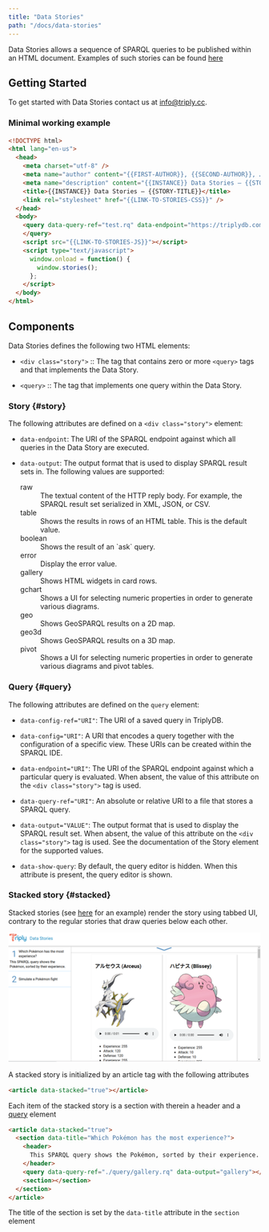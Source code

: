 ```yaml
---
title: "Data Stories"
path: "/docs/data-stories"
---
```


Data Stories allows a sequence of SPARQL queries to be published
within an HTML document.
Examples of such stories can be found [here](https://stories.triply.cc)

## Getting Started

To get started with Data Stories contact us at [info@triply.cc](info@triply.cc).

### Minimal working example

```html
<!DOCTYPE html>
<html lang="en-us">
  <head>
    <meta charset="utf-8" />
    <meta name="author" content="{{FIRST-AUTHOR}}, {{SECOND-AUTHOR}}, …" />
    <meta name="description" content="{{INSTANCE}} Data Stories ― {{STORY-TITLE}}" />
    <title>{{INSTANCE}} Data Stories ― {{STORY-TITLE}}</title>
    <link rel="stylesheet" href="{{LINK-TO-STORIES-CSS}}" />
  </head>
  <body>
    <query data-query-ref="test.rq" data-endpoint="https://triplydb.com/academy/sparql/sparql/sparql">
    </query>
    <script src="{{LINK-TO-STORIES-JS}}"></script>
    <script type="text/javascript">
      window.onload = function() {
        window.stories();
      };
    </script>
  </body>
</html>
```

## Components

Data Stories defines the following two HTML elements:

- `<div class="story">` :: The tag that contains zero or more
  `<query>` tags and that implements the Data Story.

- `<query>` :: The tag that implements one query within the Data
  Story.

### Story {#story}

The following attributes are defined on a `<div class="story">`
element:


- `data-endpoint`: The URI of the SPARQL endpoint against which all queries in the Data Story are executed.

- `data-output`: The output format that is used to display SPARQL
  result sets in. The following values are
  supported:

  <dl>
    <dt>raw</dt>
    <dd>The textual content of the HTTP reply body. For
      example, the SPARQL result set serialized in XML, JSON,
      or CSV.</dd>

    <dt>table</dt>
    <dd>Shows the results in rows of an HTML table. This is
      the default value.</dd>
    <dt>boolean</dt>
    <dd>Shows the result of an `ask` query.</dd>
    <dt>error</dt>
    <dd>Display the error value.</dd>
    <dt>gallery</dt>
    <dd>Shows HTML widgets in card rows.</dd>
    <dt>gchart</dt>
    <dd>Shows a UI for selecting numeric properties in order
      to generate various diagrams.</dd>
    <dt>geo</dt>
    <dd>Shows GeoSPARQL results on a 2D map.</dd>
    <dt>geo3d</dt>
    <dd>Shows GeoSPARQL results on a 3D map.</dd>
    <dt>pivot</dt>
    <dd>Shows a UI for selecting numeric properties in order
      to generate various diagrams and pivot tables.</dd>
  </dl>

### Query {#query}

The following attributes are defined on the `query` element:

- `data-config-ref="URI"`: The URI of a saved query in TriplyDB.

- `data-config="URI"`: A URI that encodes a query together with
  the configuration of a specific view. These URIs can be
  created within the SPARQL IDE.

- `data-endpoint="URI"`: The URI of the SPARQL endpoint against
  which a particular query is evaluated. When absent, the value
  of this attribute on the `<div class="story">` tag is used.

- `data-query-ref="URI"`: An absolute or relative URI to a file
  that stores a SPARQL query.

- `data-output="VALUE"`: The output format that is used to display
  the SPARQL result set. When absent, the value of this
  attribute on the `<div class="story">` tag is used. See the
  documentation of the Story element for the supported values.

- `data-show-query`: By default, the query editor is hidden. When
  this attribute is present, the query editor is shown.

### Stacked story {#stacked}

Stacked stories (see [here](https://stories.triply.cc/pok%C3%A9mon/) for an example) render the story using tabbed UI, contrary to the regular stories that draw queries below each other.

![Example of a stacked story](stacked.png)

A stacked story is initialized by an article tag with the following attributes

```html
<article data-stacked="true"></article>
```

Each item of the stacked story is a section with therein a header and a [query](#query) element

```html
<article data-stacked="true">
  <section data-title="Which Pokémon has the most experience?">
    <header>
      This SPARQL query shows the Pokémon, sorted by their experience.
    </header>
    <query data-query-ref="./query/gallery.rq" data-output="gallery"></query>
    <section></section>
  </section>
</article>
```

The title of the section is set by the `data-title` attribute in the `section` element
